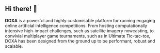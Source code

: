 ## Hi there! 👋

**DOXA** is a powerful and highly customisable platform for running engaging online artificial intelligence competitions. From hosting computationally intensive high-impact challenges, such as satellite imagery nowcasting, to convivial multiplayer game tournaments, such as in Ultimate Tic-tac-toe, DOXA has been designed from the ground up to be performant, robust and scalable.

<!--

**Here are some ideas to get you started:**

🙋‍♀️ A short introduction - what is your organization all about?
🌈 Contribution guidelines - how can the community get involved?
👩‍💻 Useful resources - where can the community find your docs? Is there anything else the community should know?
🍿 Fun facts - what does your team eat for breakfast?
🧙 Remember, you can do mighty things with the power of [Markdown](https://docs.github.com/github/writing-on-github/getting-started-with-writing-and-formatting-on-github/basic-writing-and-formatting-syntax)
-->

